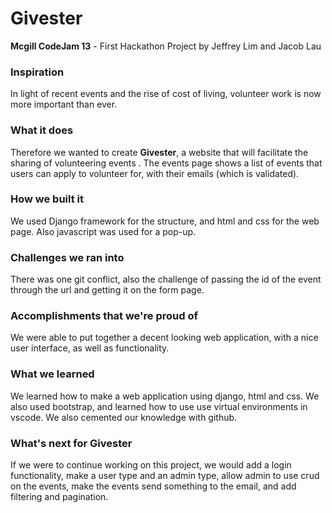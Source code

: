 # Givester
**Mcgill CodeJam 13** - First Hackathon Project
by Jeffrey Lim and Jacob Lau

### Inspiration
In light of recent events and the rise of cost of living, volunteer work is now more important than ever.

### What it does
Therefore we wanted to create **Givester**, a website that will facilitate the sharing of volunteering events . The events page shows a list of events that users can apply to volunteer for, with their emails (which is validated).

### How we built it
We used Django framework for the structure, and html and css for the web page. Also javascript was used for a pop-up.

### Challenges we ran into
There was one git conflict, also the challenge of passing the id of the event through the url and getting it on the form page.

### Accomplishments that we're proud of
We were able to put together a decent looking web application, with a nice user interface, as well as functionality.

### What we learned
We learned how to make a web application using django, html and css. We also used bootstrap, and learned how to use use virtual environments in vscode. We also cemented our knowledge with github.

### What's next for Givester
If we were to continue working on this project, we would add a login functionality, make a user type and an admin type, allow admin to use crud on the events, make the events send something to the email, and add filtering and pagination.

